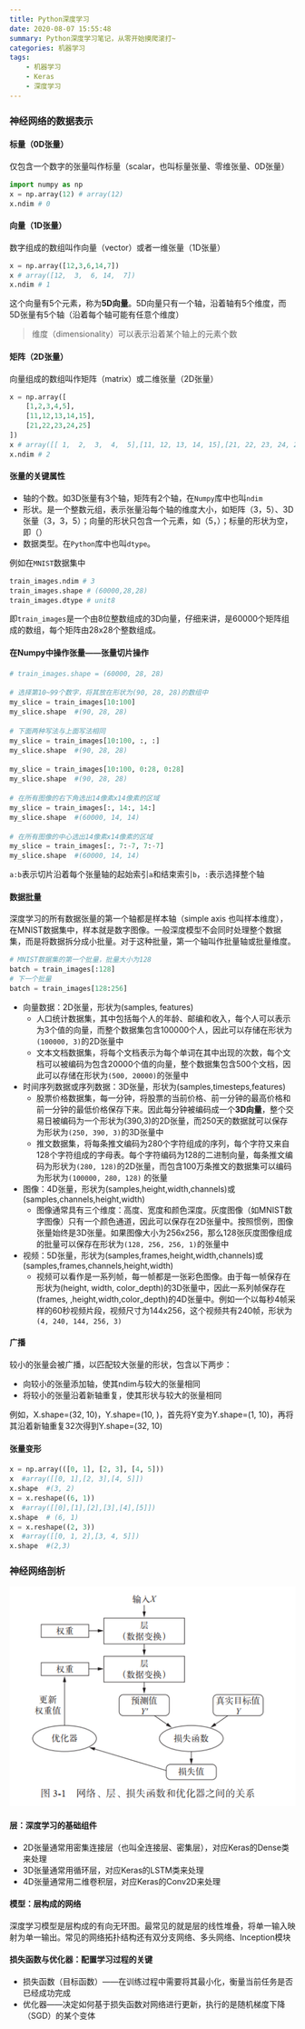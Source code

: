 ```yaml
---
title: Python深度学习
date: 2020-08-07 15:55:48
summary: Python深度学习笔记，从零开始摸爬滚打~
categories: 机器学习
tags: 
	- 机器学习
	- Keras
	- 深度学习
---
```


### 神经网络的数据表示

#### 标量（0D张量）

仅包含一个数字的张量叫作标量（scalar，也叫标量张量、零维张量、0D张量）

```python
import numpy as np
x = np.array(12) # array(12)
x.ndim # 0
```

#### 向量（1D张量）

数字组成的数组叫作向量（vector）或者一维张量（1D张量）

```python
x = np.array([12,3,6,14,7])
x # array([12,  3,  6, 14,  7])
x.ndim # 1
```

这个向量有5个元素，称为**5D向量**。5D向量只有一个轴，沿着轴有5个维度，而5D张量有5个轴（沿着每个轴可能有任意个维度）

> 维度（dimensionality）可以表示沿着某个轴上的元素个数

#### 矩阵（2D张量）

向量组成的数组叫作矩阵（matrix）或二维张量（2D张量）

```python
x = np.array([
    [1,2,3,4,5],
    [11,12,13,14,15],
    [21,22,23,24,25]
])
x # array([[ 1,  2,  3,  4,  5],[11, 12, 13, 14, 15],[21, 22, 23, 24, 25]])
x.ndim # 2
```

#### 张量的关键属性

- 轴的个数。如3D张量有3个轴，矩阵有2个轴，在`Numpy`库中也叫`ndim`
- 形状。是一个整数元组，表示张量沿每个轴的维度大小，如矩阵（3，5）、3D张量（3，3，5）；向量的形状只包含一个元素，如（5，）；标量的形状为空，即（）
- 数据类型。在`Python`库中也叫`dtype`。

例如在`MNIST`数据集中

```python
train_images.ndim # 3
train_images.shape # (60000,28,28)
train_images.dtype # unit8
```

即`train_images`是一个由8位整数组成的3D向量，仔细来讲，是60000个矩阵组成的数组，每个矩阵由28x28个整数组成。

#### 在Numpy中操作张量——张量切片操作

```python
# train_images.shape = (60000, 28, 28)

# 选择第10~99个数字，将其放在形状为(90, 28, 28)的数组中
my_slice = train_images[10:100]
my_slice.shape  #(90, 28, 28)

# 下面两种写法与上面写法相同
my_slice = train_images[10:100, :, :]
my_slice.shape  #(90, 28, 28)

my_slice = train_images[10:100, 0:28, 0:28]
my_slice.shape  #(90, 28, 28)

# 在所有图像的右下角选出14像素x14像素的区域
my_slice = train_images[:, 14:, 14:]
my_slice.shape  #(60000, 14, 14)

# 在所有图像的中心选出14像素x14像素的区域
my_slice = train_images[:, 7:-7, 7:-7]
my_slice.shape  #(60000, 14, 14)
```

`a:b`表示切片沿着每个张量轴的起始索引`a`和结束索引`b`，`:`表示选择整个轴

#### 数据批量

深度学习的所有数据张量的第一个轴都是样本轴（simple axis 也叫样本维度），在MNIST数据集中，样本就是数字图像。一般深度模型不会同时处理整个数据集，而是将数据拆分成小批量。对于这种批量，第一个轴叫作批量轴或批量维度。

```python
# MNIST数据集的第一个批量，批量大小为128
batch = train_images[:128]
# 下一个批量
batch = train_images[128:256]
```

- 向量数据：2D张量，形状为(samples, features)
  - 人口统计数据集，其中包括每个人的年龄、邮编和收入，每个人可以表示为3个值的向量，而整个数据集包含100000个人，因此可以存储在形状为`(100000, 3)`的2D张量中
  - 文本文档数据集，将每个文档表示为每个单词在其中出现的次数，每个文档可以被编码为包含20000个值的向量，整个数据集包含500个文档，因此可以存储在形状为`(500, 20000)`的张量中
- 时间序列数据或序列数据：3D张量，形状为(samples,timesteps,features)
  - 股票价格数据集，每一分钟，将股票的当前价格、前一分钟的最高价格和前一分钟的最低价格保存下来。因此每分钟被编码成一个**3D向量**，整个交易日被编码为一个形状为(390,3)的2D张量，而250天的数据就可以保存为形状为`(250, 390, 3)`的3D张量中
  - 推文数据集，将每条推文编码为280个字符组成的序列，每个字符又来自128个字符组成的字母表。每个字符编码为128的二进制向量，每条推文编码为形状为`(280, 128)`的2D张量，而包含100万条推文的数据集可以编码为形状为`(100000, 280, 128)` 的张量
- 图像：4D张量，形状为(samples,height,width,channels)或(samples,channels,height,width)
  - 图像通常具有三个维度：高度、宽度和颜色深度。灰度图像（如MNIST数字图像）只有一个颜色通道，因此可以保存在2D张量中。按照惯例，图像张量始终是3D张量。如果图像大小为256x256，那么128张灰度图像组成的批量可以保存在形状为`(128, 256, 256, 1)`的张量中
- 视频：5D张量，形状为(samples,frames,height,width,channels)或(samples,frames,channels,height,width)
  - 视频可以看作是一系列帧，每一帧都是一张彩色图像。由于每一帧保存在形状为(height, width, color_depth)的3D张量中，因此一系列帧保存在(frames, ,height,width,color_depth)的4D张量中。例如一个以每秒4帧采样的60秒视频片段，视频尺寸为144x256，这个视频共有240帧，形状为`(4, 240, 144, 256, 3)`

#### 广播

较小的张量会被广播，以匹配较大张量的形状，包含以下两步：

- 向较小的张量添加轴，使其ndim与较大的张量相同
- 将较小的张量沿着新轴重复，使其形状与较大的张量相同

例如，X.shape=(32, 10)，Y.shape=(10, )，首先将Y变为Y.shape=(1, 10)，再将其沿着新轴重复32次得到Y.shape=(32, 10)

#### 张量变形

```python
x = np.array(([0, 1], [2, 3], [4, 5]))
x  #array([[0, 1],[2, 3],[4, 5]])
x.shape  #(3, 2)
x = x.reshape((6, 1))
x  #array([[0],[1],[2],[3],[4],[5]])
x.shape  # (6, 1)
x = x.reshape((2, 3))
x  #array([[0, 1, 2],[3, 4, 5]])
x.shape  #(2,3)
```

### 神经网络剖析

![1596804041440](Python深度学习/网络、层、损失函数和优化器之间的关系.png)

#### 层：深度学习的基础组件

- 2D张量通常用密集连接层（也叫全连接层、密集层），对应Keras的Dense类来处理
- 3D张量通常用循环层，对应Keras的LSTM类来处理
- 4D张量通常用二维卷积层，对应Keras的Conv2D来处理

#### 模型：层构成的网络

深度学习模型是层构成的有向无环图。最常见的就是层的线性堆叠，将单一输入映射为单一输出。常见的网络拓扑结构还有双分支网络、多头网络、Inception模块

#### 损失函数与优化器：配置学习过程的关键

- 损失函数（目标函数）——在训练过程中需要将其最小化，衡量当前任务是否已经成功完成
- 优化器——决定如何基于损失函数对网络进行更新，执行的是随机梯度下降（SGD）的某个变体

